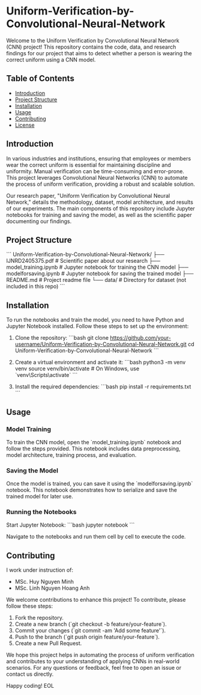# Uniform-Verification-by-Convolutional-Neural-Network

Welcome to the Uniform Verification by Convolutional Neural Network (CNN) project! This repository contains the code, data, and research findings for our project that aims to detect whether a person is wearing the correct uniform using a CNN model.

## Table of Contents
- [Introduction](#introduction)
- [Project Structure](#project-structure)
- [Installation](#installation)
- [Usage](#usage)
- [Contributing](#contributing)
- [License](#license)

## Introduction

In various industries and institutions, ensuring that employees or members wear the correct uniform is essential for maintaining discipline and uniformity. Manual verification can be time-consuming and error-prone. This project leverages Convolutional Neural Networks (CNN) to automate the process of uniform verification, providing a robust and scalable solution.

Our research paper, "Uniform Verification by Convolutional Neural Network," details the methodology, dataset, model architecture, and results of our experiments. The main components of this repository include Jupyter notebooks for training and saving the model, as well as the scientific paper documenting our findings.

## Project Structure

\`\`\`
Uniform-Verification-by-Convolutional-Neural-Network/
├── IJNRD2405375.pdf             # Scientific paper about our research
├── model_training.ipynb         # Jupyter notebook for training the CNN model
├── modelforsaving.ipynb         # Jupyter notebook for saving the trained model
├── README.md                    # Project readme file
└── data/                        # Directory for dataset (not included in this repo)
\`\`\`

## Installation

To run the notebooks and train the model, you need to have Python and Jupyter Notebook installed. Follow these steps to set up the environment:

1. Clone the repository:
   \`\`\`bash
   git clone https://github.com/your-username/Uniform-Verification-by-Convolutional-Neural-Network.git
   cd Uniform-Verification-by-Convolutional-Neural-Network
   \`\`\`

2. Create a virtual environment and activate it:
   \`\`\`bash
   python3 -m venv venv
   source venv/bin/activate  # On Windows, use \`venv\Scripts\activate\`
   \`\`\`

3. Install the required dependencies:
   \`\`\`bash
   pip install -r requirements.txt
   \`\`\`

## Usage

### Model Training

To train the CNN model, open the \`model_training.ipynb\` notebook and follow the steps provided. This notebook includes data preprocessing, model architecture, training process, and evaluation.

### Saving the Model

Once the model is trained, you can save it using the \`modelforsaving.ipynb\` notebook. This notebook demonstrates how to serialize and save the trained model for later use.

### Running the Notebooks

Start Jupyter Notebook:
\`\`\`bash
jupyter notebook
\`\`\`

Navigate to the notebooks and run them cell by cell to execute the code.

## Contributing

I work under instruction of:
- MSc. Huy Nguyen Minh
- MSc. Linh Nguyen Hoang Anh

We welcome contributions to enhance this project! To contribute, please follow these steps:

1. Fork the repository.
2. Create a new branch (\`git checkout -b feature/your-feature\`).
3. Commit your changes (\`git commit -am 'Add some feature'\`).
4. Push to the branch (\`git push origin feature/your-feature\`).
5. Create a new Pull Request.

We hope this project helps in automating the process of uniform verification and contributes to your understanding of applying CNNs in real-world scenarios. For any questions or feedback, feel free to open an issue or contact us directly.

Happy coding!
EOL
